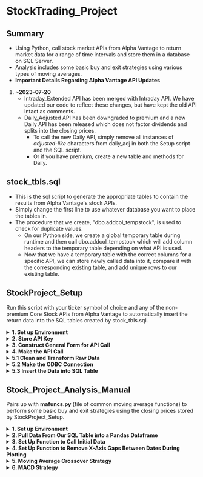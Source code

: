 # StockTrading_Project
## Summary
* Using Python, call stock market APIs from Alpha Vantage to return market data for a range of time intervals and store them in a database on SQL Server.
* Analysis includes some basic buy and exit strategies using various types of moving averages.
* **Important Details Regarding Alpha Vantage API Updates**
1. **~2023-07-20**
    * Intraday_Extended API has been merged with Intraday API. We have updated our code to reflect these changes, but have kept the old API intact as comments.
    * Daily_Adjusted API has been downgraded to premium and a new Daily API has been released which does not factor dividends and splits into the closing prices.
      * To call the new Daily API, simply remove all instances of *adjusted-like* characters from daily_adj in both the Setup script and the SQL script.
      * Or if you have premium, create a new table and methods for Daily.

## stock_tbls.sql
* This is the sql script to generate the appropriate tables to contain the results from Alpha Vantage's stock APIs.
* Simply change the first line to use whatever database you want to place the tables in.
* The procedure that we create, "dbo.addcol_tempstock", is used to check for duplicate values.
  * On our Python side, we create a global temporary table during runtime and then call dbo.addcol_tempstock which will add column headers to the temporary table depending on what API is used.
  * Now that we have a temporary table with the correct columns for a specific API, we can store newly called data into it, compare it with the corresponding existing table, and add unique rows to our existing table. 

## StockProject_Setup
Run this script with your ticker symbol of choice and any of the non-premium Core Stock APIs from Alpha Vantage to automatically insert the return data into the SQL tables created by stock_tbls.sql.
<details>
<summary><b>1. Set up Environment</b></summary>

* Import the necessary modules to run this script
</details>

<details>
<summary><b>2. Store API Key</b></summary>

* To gain access to the API's provided by Alpha Vantage, you need to request a *key*.
* Your key will need to be invoked everytime you make the API call.
* We stored our key string as a txt file just so it can't be seen through our code. This section just calls the txt file and assigns the key string to a variable.
</details>

<details>
<summary><b>3. Construct General Form for API Call</b></summary>

* <details>
  <summary>Code snippet</summary>
   
  ```python
  class api_construct:
      def __init__(self, function, symbol, apikey):
          self.function = function
          self.symbol = symbol
          self.apikey = apikey

      def intraday(self, interval='1min', adjusted='true', outputsize='compact', datatype='json'):
          self.url = 'https://www.alphavantage.co/query?function=' + self.function + '&symbol=' + self.symbol\
          + '&interval=' + interval + '&adjusted=' + adjusted + '&outputsize=' + outputsize + '&apikey='\
          + self.apikey + '&datatype=' + datatype
  ```
  </details>
    
* We use a Class object to store all the different non-premium stock data APIs. To call each API, a URL string is used with the format provided by Alpha Vantage.
* These URLs are constructed by a method in the class and most of the parameters can take multiple values, but have a default value which makes them optional, except for *function*, *symbol*, and *apikey* where function and symbol shouldn't have a default value and apikey is just static. Thus, these three parameters will be defined in the \__init__ method.
    * Note that *interval* also doesn't have a default value and is a required parameter. I set it to the minimum time interval as default just for my own convenience.
* Since the other parameters all have default values, we will define them as key/value pairs in the methods and use **kwargs to call them in the next function:
* <details>
  <summary>Code snippet</summary>

  ```python
  def api_call(function, symbol, **kwargs):
      construct = api_construct(function, symbol, key)
      if function == 'TIME_SERIES_INTRADAY':
          construct.intraday(**kwargs)
          tbl_name = 'intraday'
      ...
      url = construct.url
      return url, tbl_name
  ```
  </details>

* The function *api_call()* is our main function and only place that we need to change variables between runs if we want different data.
* The Class *api_construct()* is created inside *api_call()* so we have to input *function* and *symbol*. To change values for the rest of the parameters in the Class, we use **kwargs and simply put it as an input variable when calling the API methods.
* We also assign the SQL table names to a variable *tbl_name* in this function so that we can interact with the SQL table using pyodbc, e.g. "SELECT * FROM" + tbl_name + ";" without having to type in the correct table name in relevant places for every single run.
</details>

<details>
<summary><b>4. Make the API Call</b></summary>

* Call the main function with the parameter values of your choice
* Use *requests* HTTP library to make the call the API.
* Data from successful requests are either stored as json or csv (some can only be csv, check Alpha Vantage API documentation)
</details>

<details>
<summary><b>5.1 Clean and Transform Raw Data</b></summary>

* Section 5 is split into three sub-sections.
* This first section deals with cleaning and transforming the raw data into a nice list where we can easily insert it into SQL Server.
* The raw data for the json file type is a multi-dimensional dictionary. The outermost nest has two keys > 'Meta Data', 'Time Series ()';
* We split the json data into two smaller dictionaries, one for 'Meta Data' and one for 'Time Series'()
* **IMPORTANT:** APIs with an *interval* parameter will require the DATETIME data type in SQL not just DATE. To keep things simple, we could have just made every single table in SQL use the DATETIME format, but for analysis purposes, we wanted to keep it separate. So we must distinguish the two of them before we get to inserting the data into our tables.
* <details>
  <summary>Code snippet</summary>

  ```python
  try:
      del interval  
  except Exception:
      pass

  try:
      symbol = meta['2. Symbol']
      interval = meta['4. Interval']
  except KeyError:
      symbol = meta['2. Symbol']
  ```
  </details>

* Call the interval key in 'Meta Data' within a *try/except* block and assign an interval variable if we have one or leave it blank
* <details>
  <summary>Code snippet</summary>

  ```python
  tbl_keys = list( dicts[ list(dicts.keys())[0] ].keys() )
  try:
      i = 0
      for date in dicts:
          values.append((f"{symbol}_{date}",symbol,date, interval))
          for key in tbl_keys:
              values[i] = values[i] + tuple( [float(dicts[date][key])] )  
          i += 1
  except NameError:
      i = 0
      for date in dicts:
          values.append((f"{symbol}_{date}",symbol,date))
          for key in tbl_keys:
              values[i] = values[i] + tuple( [float(dicts[date][key])] )  
          i += 1
  ```
  </details>
    
* The outermost nested key 'Time Series ()' for the raw dictionary output holds all the stock data in another nested dictionary where **date** is the outermost key so we iterate through each *date in dicts* and place all the data for one date in a **tuple inside a list**.
* Each index of this list is now one unique row for a table in SQL
</details>

<details>
<summary><b>5.2 Make the ODBC Connection</b></summary>

* We use pyodbc to connect
</details>

<details>
<summary><b>5.3 Insert the Data into SQL Table</b></summary>

* <details>
  <summary>Code snippet</summary>

  ```python
  cursor.execute("DROP TABLE IF EXISTS StockData.dbo.##tempstock_tbl;")
  try:
      interval
      cursor.execute("CREATE TABLE StockData.dbo.##tempstock_tbl\
          (stock_id VARCHAR(255), symbol VARCHAR(15), [date] DATETIME, interval VARCHAR(10));")
  except NameError:
      cursor.execute("CREATE TABLE StockData.dbo.##tempstock_tbl\
          (stock_id VARCHAR(255), symbol VARCHAR(15), [date] DATE);")
  ```
  </details>

* Create a temporary table using the try/except block to check for the existence of *interval*. Use DATETIME if exists, else use DATE
* Using the procedure created in *stock_tbls.sql*, dynamically add the column headers into the temporary table.
* We now have an empty table with the correct number and names of headers.
* Since we are not typing out every single value in our list to an INSERT statement, we will use a **question mark <?>** as a place holder in SQL, supported by ODBC. This requires knowing how many columns there are and placing that many **?** marks into the INSERT statement. We want to do this dynamically, not change it very time we run:
* <details>
  <summary>Code snippet</summary>

  ```python
  cursor.execute("SELECT COUNT(COLUMN_NAME) FROM StockData.INFORMATION_SCHEMA.COLUMNS WHERE TABLE_NAME = '" + tbl_name + "';")
  colSize = str(cursor.fetchone())
  colSize = colSize.replace("(","")
  colSize = colSize.replace(")","")
  colSize = colSize.replace(",","")
  colSize = int(colSize)
  xValues = ""
  for i in range(0, colSize):
      xValues = xValues + "?,"
  xValues = xValues[:-1]

  try:
      interval
      cursor.fast_executemany = True
      cursor.executemany("INSERT INTO StockData.dbo.##tempstock_tbl (stock_id, symbol, [date], interval, " + headerStr + ")\
                    VALUES (" + xValues + ")",\
                    values)
  except NameError:
      cursor.fast_executemany = True
      cursor.executemany("INSERT INTO StockData.dbo.##tempstock_tbl (stock_id, symbol, [date], " + headerStr + ")\
                    VALUES (" + xValues + ")",\
                    values)
      
  cursor.execute("INSERT INTO StockData.dbo." + tbl_name + " SELECT * FROM StockData.dbo.##tempstock_tbl\
                  WHERE stock_id NOT IN (SELECT stock_id FROM StockData.dbo." + tbl_name + ")")
  conn.commit()
  ```
  </details>
    
* Use INFORMATION_SCHEMA.COLUMS with COUNT to get the number of columns. Then use cursor.fetchone to retrieve the output, then clean it up to make it an integer. Loop through the integer value and create the same amount of ? marks in a string value
* Finally, we insert all the values from the stock API into the temporary table with cursor.executemany and then insert the non-duplicate rows into the existing SQL Table by using the **WHERE ... NOT IN ...** clause
* End the script by commiting the SQL changes > conn.commit()
</details>
    
## Stock_Project_Analysis_Manual
Pairs up with **mafuncs.py** (file of common moving average functions) to perform some basic buy and exit strategies using the closing prices stored by StockProject_Setup.
<details>
<summary><b>1. Set up Environment</b></summary>

* Import the necessary modules to run this script
</details>

<details>
<summary><b>2. Pull Data From Our SQL Table into a Pandas Dataframe</b></summary>

* Create an engine object with SQLAlchemy and give the engine a connection string to SQL Server.
* Use *engine.connect* to invoke SQL statements from the connected database
</details>

<details>
<summary><b>3. Set Up Function to Call Initial Data</b></summary>

* <details>
  <summary><b>Code snippet</b></summary>
  
  ```python
  def initial_data():
      while True:
          try:
              start_date = input("Please enter the Starting Date (yyyy-m-dd)")
              start_date = datetime.datetime.strptime(start_date, '%Y-%m-%d')
              if len(df.loc[df['date'] > datetime.date(start_date.year, start_date.month, start_date.day)]) > 0:
              ...
  ```
  </details>

* Incorporate *input()* functions so the user can pick their own start and end dates during runtime.
* To deal with inputs that are not valid in format, we wrap everything in a *try/except* block
* To deal with start dates that are beyond the last date or end dates that are before the first date, check with an *if* statement.
* If all the date ranges are appropriate, then return a pandas dataframe for the stock data within the chosen dates.
</details>

<details>
<summary><b>4. Set Up Function to Remove X-Axis Gaps Between Dates During Plotting</b></summary>

* <details>
  <summary><b>Code snippet</b></summary>

  ```python
  def equidate_ax(fig, ax, dates, fmt="%Y-%m-%d", label="Date"):
      N = len(dates)
      def format_date(index, pos):
          index = np.clip(int(index + 0.5), 0, N - 1)
          return dates[index].strftime(fmt)
      ax.xaxis.set_major_formatter(FuncFormatter(format_date))
      ax.set_xlabel(label)
      fig.autofmt_xdate()
  ```
  </details>

* The function above will make our x-axis dates equidistant during plotting.
* This is important because there is no market activity during weekends or certain holidays, but with dates, Maplotlib sometimes sets up the graph so that dates are continuous even if we didn't input a continuous date range. This makes line graphs have breaks in between.
* With equidistant points, there will be no breaks.
</details>

<details>
<summary><b>5. Moving Average Crossover Strategy</b></summary>

* There are different ways to utilize a crossover strategy, but for our method, we will consider two moving average functions of different time intervals.
* A shorter time interval, called the fast moving average
* A longer time interval, called the slow moving average.
  * Consider a **buy-in** when the fast MA crosses **above** the slow MA which indicates short-term buying pressure and upwards momentum in the market.
  * Consider an **exit** and go "short" when the fast MA crosses **below** the slow MA.
* To start the analysis, get the raw data from a SQL table using the function from section 3. Then we set up the two MA functions and prepare it for plotting,
* <details>
  <summary><b>Code snippet</b></summary>

  ```python
  def ma_setup(nF, nS, ma_func, s=2):
      func_name = ma_func.__name__
    
      x, ini_points = ma_func(data[price_type], nF, len(data), s)
      maFast = [np.nan]*ini_points + x
    
      y, ini_points = ma_func(data[price_type], nS, len(data), s)
      maSlow = [np.nan]*ini_points + y
    
      return nF, nS, func_name, maFast, maSlow
  ```
  </details>

* The function above sets up the two MA functions. Since each one has a different, length, they will also start at different dates depending on how many initial dates they require to calculate the first moving average value. *ini_points* takes care of that for every MA function that we have in **mafuncs.py**
*  To prepare the data the data for plotting, a *signal* and an *entry* column is added which will give a change in value whenever a MA crossover occurs. 
* Additionally, we set up a *return* and *system_return* column to show instantenous buy/sell returns versus following the system strategy over longer periods.
* <details>
  <summary><b>Example plot with indicators for TRKA prices using the exponential moving average</b></summary>
  
  ![trka_crossover](https://github.com/WeihanSyu/StockTrading_Project/assets/70789234/86bee5e5-f6d3-4ba5-b0d4-9d3d3643220c)
  </details>

</details>

<details>
<summary><b>6. MACD Strategy</b></summary>

* The "Moving average convergence divergence" or MACD is a momentum indicator and in this strategy, we create the MACD line and watch for crossovers of it and a signal line.
  * The MACD line is calculated by subtracting the 26-period exponential moving average from the 12-period exponential moving average
  * The signal line is a 9-period exponential moving average OF the MACD line
* When the MACD line crosses **above** the signal line, it is an indicator for potential **buy-in**
* When the MACD line crosses **below** the signal line, it could indicate a market downtrend or **sell** off
* The steps are straightforwards:
  * Pull in market data from SQL tables
  * Create the 26 and 12 period exponential moving averages
  * Use them to get the MACD line
  * Perform a 9-period EMA on the MACD line to get the signal line
  * Make a histogram of MACD - signal
  * Plot the histogram with the MACD and signal
  * Like with all crossover strategies, the market has to gain some decent momentum before the crossover will happen so it always "lags". When looking for buy-in points, this means that the crossover might actually be very close to a peak so it is safer to exit before another crossover actually happens even if it means missing out on potential profits
* <details>
  <summary><b>Example plot for TRKA prices from 2022-12-01 to 2023-5-10</b></summary>
  
  ![TRKA MACD](https://github.com/WeihanSyu/StockTrading_Project/assets/70789234/b041b845-2705-4076-964c-bc610574768b)
  </details>
  
</details>

